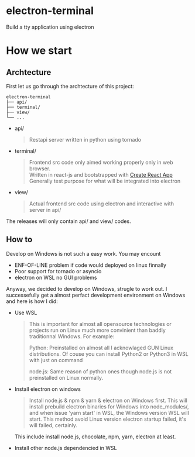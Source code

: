 # electron-terminal
Build a tty application using electron

# How we start  

## Archtecture  
First let us go through the archtecture of this project:  
```
electron-terminal
├── api/
├── terminal/
├── view/
└── ...
```

* api/  
  > Restapi server written in python using tornado  
* terminal/  
  > Frontend src code only aimed working properly only in web browser.  
  Written in react-js and  bootstrapped with [Create React App](https://github.com/facebook/create-react-app)  
  Generally test purpose for what will be integrated into electron  
* view/  
  > Actual frontend src code using electron and interactive with server in api/

The releases will only contain api/ and view/ codes.

## How to  
Develop on Windows is not such a easy work. You may encount 

* ENF-OF-LINE problem if code would deployed on linux finnally
* Poor support for tornado or asyncio
* electron on WSL no GUI problems

Anyway, we decided to develop on Windows, strugle to work out. I successefully get a almost perfact development environment on Windows and here is how I did:

* Use WSL
  > This is important for almost all opensource technologies or projects run on Linux much more convinient than baddly traditionnal Windows. For example:  
  >
  > Python: Preinstalled on almost all I acknowlaged GUN Linux distributions. Of couse you can install Python2 or Python3 in WSL with just on command  
  >
  > node.js: Same reason of python ones though node.js is not preinstalled on Linux normally.  
* Install electron on windows
  > Install node.js & npm & yarn & electron on Windows first. This will install prebuild electron binaries for Windows into node_modules/, and when issue 'yarn start' in WSL, the Windows version WSL will start. This method avoid Linux version electron startup failed, it's will failed, certainly.  
  
  This include install node.js, chocolate, npm, yarn, electron at least.
* Install other node.js dependencied in WSL